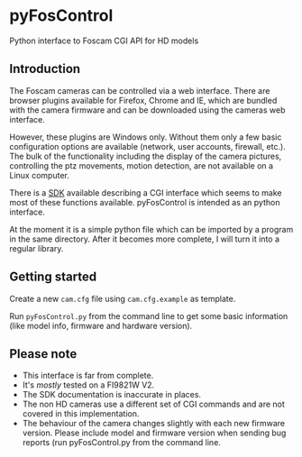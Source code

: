 pyFosControl
============

Python interface to Foscam CGI API for HD models

Introduction
------------

The Foscam cameras can be controlled via a web interface.  There are browser plugins available for Firefox,
Chrome and IE, which are bundled with the camera firmware and can be downloaded using the cameras web interface.

However, these plugins are Windows only.  Without them only a few basic configuration options are available (network,
user accounts, firewall, etc.).  The bulk of the functionality including the display of the camera pictures,
controlling the ptz movements, motion detection, are not available on a Linux computer.

There is a [SDK](http://foscam.us/forum/cgi-sdk-for-hd-camera-t6045.html#p28979 "SDK for HD cameras") available
describing a CGI interface which seems to make most of these functions available. pyFosControl is intended as an
python interface.

At the moment it is a simple python file which can be imported by a program in the same directory.  After it becomes
more complete, I will turn it into a regular library.

Getting started
---------------

Create a new `cam.cfg` file using `cam.cfg.example` as template.

Run `pyFosControl.py` from the command line to get some basic information (like model info, firmware and hardware version).

Please note
-----------

* This interface is far from complete.
* It's *mostly* tested on a FI9821W V2.
* The SDK documentation is inaccurate in places.
* The non HD cameras use a different set of CGI commands and are not covered in this implementation.
* The behaviour of the camera changes slightly with each new firmware version.  Please include model and firmware version
  when sending bug reports (run pyFosControl.py from the command line.

